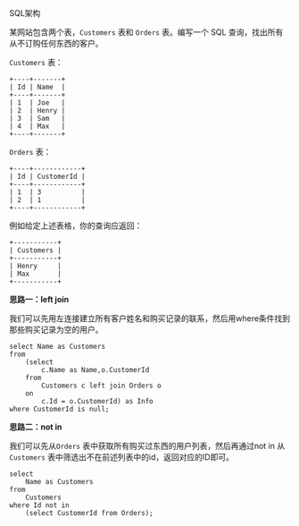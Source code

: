 SQL架构

某网站包含两个表，`Customers` 表和 `Orders` 表。编写一个 SQL 查询，找出所有从不订购任何东西的客户。

`Customers` 表：

```
+----+-------+
| Id | Name  |
+----+-------+
| 1  | Joe   |
| 2  | Henry |
| 3  | Sam   |
| 4  | Max   |
+----+-------+
```

`Orders` 表：

```
+----+------------+
| Id | CustomerId |
+----+------------+
| 1  | 3          |
| 2  | 1          |
+----+------------+
```

例如给定上述表格，你的查询应返回：

```
+-----------+
| Customers |
+-----------+
| Henry     |
| Max       |
+-----------+
```



<b>思路一：left join</b>

我们可以先用左连接建立所有客户姓名和购买记录的联系，然后用where条件找到那些购买记录为空的用户。

```mysql
select Name as Customers
from
    (select
        c.Name as Name,o.CustomerId
    from 
        Customers c left join Orders o 
    on 
        c.Id = o.CustomerId) as Info
where CustomerId is null;
```



<b>思路二：not in </b>

我们可以先从`Orders` 表中获取所有购买过东西的用户列表，然后再通过not in 从`Customers` 表中筛选出不在前述列表中的id，返回对应的ID即可。

```mysql
select 
    Name as Customers
from 
    Customers
where Id not in
    (select CustomerId from Orders);
```

